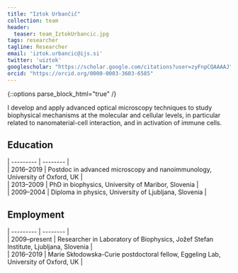 ```yaml
---
title: "Iztok Urbančič"
collection: team
header:
  teaser: team_IztokUrbancic.jpg
tags: researcher
tagline: Researcher
email: 'iztok.urbancic@ijs.si'
twitter: 'uiztok'
googlescholar: "https://scholar.google.com/citations?user=zyFnpCQAAAAJ"
orcid: "https://orcid.org/0000-0003-3603-6585"
---
```


{::options parse_block_html="true" /}

I develop and apply advanced optical microscopy techniques to study biophysical mechanisms at the molecular and cellular levels, in particular related to nanomaterial-cell interaction, and in activation of immune cells.

Education
---------

| --------- | -------- |  
| 2016–2019 | Postdoc in advanced microscopy and nanoimmunology, University of Oxford, UK |  
| 2013–2009 | PhD in biophysics, University of Maribor, Slovenia |  
| 2009–2004 | Diploma in physics, University of Ljubljana, Slovenia |  

Employment
----------

| --------- | -------- |  
| 2009–present  | Researcher in Laboratory of Biophysics, Jožef Stefan Institute, Ljubljana, Slovenia |  
| 2016–2019 | Marie Skłodowska-Curie postdoctoral fellow, Eggeling Lab, University of Oxford, UK |  



